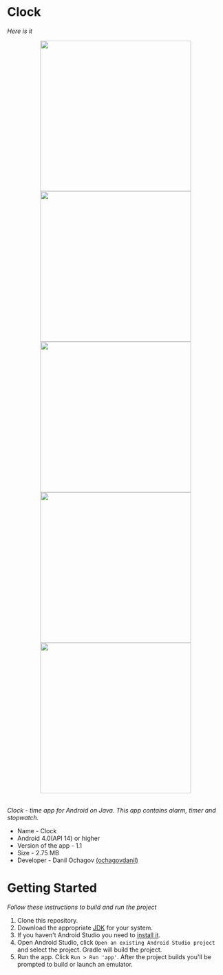 # Clock
_Here is it_

<div align="center">
  <img src="screenshots/screenshot_1.png" width="350px" />
  <img src="screenshots/screenshot_2.png" width="350px" />
  <img src="screenshots/screenshot_3.png" width="350px" />
  <img src="screenshots/screenshot_4.png" width="350px" />
  <img src="screenshots/screenshot_5.png" width="350px" />
</div> <br />

_Clock - time app for Android on Java. This app contains alarm, timer and stopwatch._

 * Name - Clock
 * Android 4.0(API 14) or higher
 * Version of the app - 1.1
 * Size - 2.75 MB
 * Developer - Danil Ochagov [(ochagovdanil)](https://github.com/ochagovdanil)

# Getting Started
_Follow these instructions to build and run the project_

 1. Clone this repository.
 2. Download the appropriate [JDK](https://www.oracle.com/technetwork/java/javase/downloads/index.html) for your system.
 3. If you haven't Android Studio you need to [install it](https://developer.android.com/studio/).
 4. Open Android Studio, click `Open an existing Android Studio project` and select the project. Gradle will build the project.
 5. Run the app. Click `Run > Run 'app'`. After the project builds you'll be prompted to build or launch an emulator.
